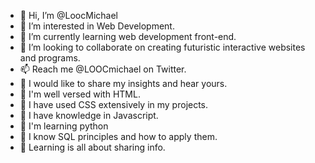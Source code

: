 - 👋 Hi, I’m @LoocMichael
- 👀 I’m interested in Web Development.
- 🌱 I’m currently learning web development front-end.
- 💞️ I’m looking to collaborate on creating futuristic interactive websites and programs.
- 📫 Reach me @LOOCmichael on Twitter.
- 🦋 I would like to share my insights and hear yours.
- 🍂 I'm well versed with HTML.
- 🍂 I have used CSS extensively in my projects.
- 🍂 I have knowledge in Javascript.
- 🍂 I'm learning python
- 🍂 I know SQL principles and how to apply them.
- 🍂 Learning is all about sharing info.
<!---
LoocMichael/LoocMichael is a ✨ special ✨ repository because its `README.md` (this file) appears on your GitHub profile.
You can click the Preview link to take a look at your changes.
--->
